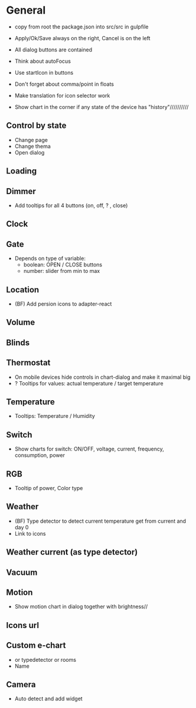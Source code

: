 # General
- copy from root the package.json into src/src in gulpfile
- Apply/Ok/Save always on the right, Cancel is on the left
- All dialog buttons are contained
- Think about autoFocus
- Use startIcon in buttons

- Don't forget about comma/point in floats

- Make translation for icon selector work

<!-- - Option to select the chart via drop down menus:
    - default
    - none
    - IDs from type-detector
    - custom => show ID selector -->
<!-- - Or try to find firts ID with history and show it     -->

<!-- - Collect all IDs and give it in "objs" as array -->
- Show chart in the corner if any state of the device has "history"//////////

<!-- - if some objects exists, do not show nothing here, but progress bar -->

## Control by state
- Change page
- Change thema
- Open dialog

## Loading 
<!-- - In dark mode make background dark -->
## Dimmer
- Add tooltips for all 4 buttons (on, off, ? , close)

## Clock

## Gate
- Depends on type of variable: 
  - boolean: OPEN / CLOSE buttons
  - number: slider from min to max

## Location
- (BF) Add persion icons to adapter-react
## Volume

## Blinds
## Thermostat
- On mobile devices hide controls in chart-dialog and make it maximal big
- ? Tooltips for values: actual temperature / target temperature

## Temperature
- Tooltips: Temperature / Humidity

## Switch
- Show charts for switch: ON/OFF, voltage, current, frequency, consumption, power

## RGB
- Tooltip of power, Color type

## Weather
- (BF) Type detector to detect current temperature get from current and day 0
- Link to icons

## Weather current (as type detector)

## Vacuum
<!-- - Water + Waste  -->
<!-- - Show filter, sensors,  main, side brush -->
<!-- - Map border raidus 15 -->

## Motion
<!-- - Show brightness chart in tile -->
- Show motion chart in dialog together with brightness//

## Icons url

## Custom e-chart
<!-- - render -->
- or typedetector or rooms
- Name

## Camera
- Auto detect and add widget